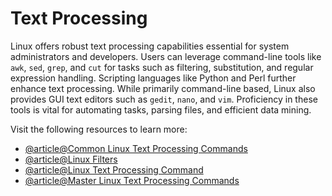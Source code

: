 # Text Processing

Linux offers robust text processing capabilities essential for system administrators and developers. Users can leverage command-line tools like `awk`, `sed`, `grep`, and `cut` for tasks such as filtering, substitution, and regular expression handling. Scripting languages like Python and Perl further enhance text processing. While primarily command-line based, Linux also provides GUI text editors such as `gedit`, `nano`, and `vim`. Proficiency in these tools is vital for automating tasks, parsing files, and efficient data mining.

Visit the following resources to learn more:

- [@article@Common Linux Text Processing Commands](https://www.commandinline.com/linux/common-linux-text-processing-commands/)
- [@article@Linux Filters](https://ryanstutorials.net/linuxtutorial/filters.php)
- [@article@Linux Text Processing Command](https://earthly.dev/blog/linux-text-processing-commands/)
- [@article@Master Linux Text Processing Commands](https://everythingdevops.dev/linux-text-processing-commands/)